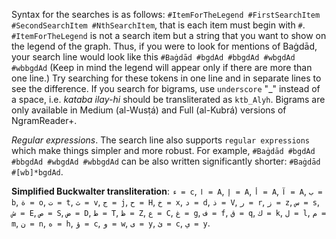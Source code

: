 Syntax for the searches is as follows: `#ItemForTheLegend #FirstSearchItem #SecondSearchItem #NthSearchItem`, that is each item must begin with `#`. `#ItemForTheLegend` is not a search item but a string that you want to show on the legend of the graph. Thus, if you were to look for mentions of Baġdād, your search line would look like this `#Baġdād #bgdAd #bbgdAd #wbgdAd #wbbgdAd` (Keep in mind the legend will appear only if there are more than one line.) Try searching for these tokens in one line and in separate lines to see the difference. If you search for bigrams, use `underscore` "_" instead of a space, i.e. *kataba ilay-hi* should be transliterated as `ktb_Alyh`. Bigrams are only available in Medium (al-Wusṭá) and Full (al-Kubrá) versions of NgramReader+.

*Regular expressions*. The search line also supports `regular expressions` which make things simpler and more robust. For example, `#Baġdād #bgdAd #bbgdAd #wbgdAd #wbbgdAd` can be also written significantly shorter: `#Baġdād #[wb]*bgdAd`.

**Simplified Buckwalter transliteration**: `ء = c`,  `ا = A`,  `إ = A`,  `أ = A`,  `آ = A`,  `ب = b`,  `ة = o`,  `ت = t`,  `ث = v`,  `ج = j`,  `ح = H`,  `خ = x`,  `د = d`,  `ذ = V`,  `ر = r`,  `ز = z`,  `س = s`,  `ش = E`,  `ص = S`,  `ض = D`,  `ط = T`,  `ظ = Z`,  `ع = C`,  `غ = g`,  `ف = f`,  `ق = q`,  `ك = k`,  `ل = l`,  `م = m`,  `ن = n`,  `ه = h`,  `ؤ = c`,  `و = w`,  `ى = y`,  `ئ = c`,  `ي = y`.
